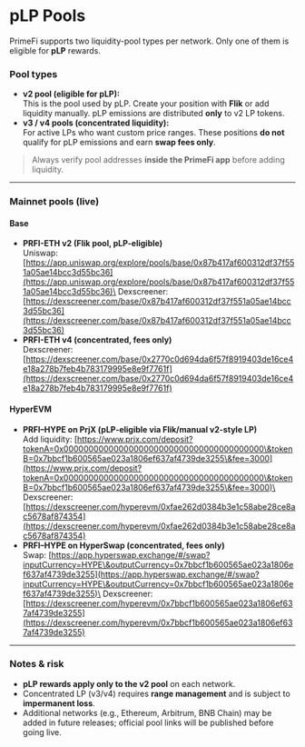 # pLP Pools

PrimeFi supports two liquidity-pool types per network. Only one of them is eligible for **pLP** rewards.

### Pool types

* **v2 pool (eligible for pLP):**\
  This is the pool used by pLP. Create your position with **Flik** or add liquidity manually. pLP emissions are distributed **only** to v2 LP tokens.
* **v3 / v4 pools (concentrated liquidity):**\
  For active LPs who want custom price ranges. These positions **do not** qualify for pLP emissions and earn **swap fees only**.

> Always verify pool addresses **inside the PrimeFi app** before adding liquidity.

***

### Mainnet pools (live)

#### Base

* **PRFI-ETH v2 (Flik pool, pLP-eligible)**\
  Uniswap: [https://app.uniswap.org/explore/pools/base/0x87b417af600312df37f551a05ae14bcc3d55bc36](https://app.uniswap.org/explore/pools/base/0x87b417af600312df37f551a05ae14bcc3d55bc36)\
  Dexscreener: [https://dexscreener.com/base/0x87b417af600312df37f551a05ae14bcc3d55bc36](https://dexscreener.com/base/0x87b417af600312df37f551a05ae14bcc3d55bc36)
* **PRFI-ETH v4 (concentrated, fees only)**\
  Dexscreener: [https://dexscreener.com/base/0x2770c0d694da6f57f8919403de16ce4e18a278b7feb4b783179995e8e9f7761f](https://dexscreener.com/base/0x2770c0d694da6f57f8919403de16ce4e18a278b7feb4b783179995e8e9f7761f)

#### HyperEVM

* **PRFI–HYPE on PrjX (pLP-eligible via Flik/manual v2-style LP)**\
  Add liquidity: [https://www.prjx.com/deposit?tokenA=0x0000000000000000000000000000000000000000\&tokenB=0x7bbcf1b600565ae023a1806ef637af4739de3255\&fee=3000](https://www.prjx.com/deposit?tokenA=0x0000000000000000000000000000000000000000\&tokenB=0x7bbcf1b600565ae023a1806ef637af4739de3255\&fee=3000)\
  Dexscreener: [https://dexscreener.com/hyperevm/0xfae262d0384b3e1c58abe28ce8ac5678af874354](https://dexscreener.com/hyperevm/0xfae262d0384b3e1c58abe28ce8ac5678af874354)
* **PRFI–HYPE on HyperSwap (concentrated, fees only)**\
  Swap: [https://app.hyperswap.exchange/#/swap?inputCurrency=HYPE\&outputCurrency=0x7bbcf1b600565ae023a1806ef637af4739de3255](https://app.hyperswap.exchange/#/swap?inputCurrency=HYPE\&outputCurrency=0x7bbcf1b600565ae023a1806ef637af4739de3255)\
  Dexscreener: [https://dexscreener.com/hyperevm/0x7bbcf1b600565ae023a1806ef637af4739de3255](https://dexscreener.com/hyperevm/0x7bbcf1b600565ae023a1806ef637af4739de3255)

***

### Notes & risk

* **pLP rewards apply only to the v2 pool** on each network.
* Concentrated LP (v3/v4) requires **range management** and is subject to **impermanent loss**.
* Additional networks (e.g., Ethereum, Arbitrum, BNB Chain) may be added in future releases; official pool links will be published before going live.

